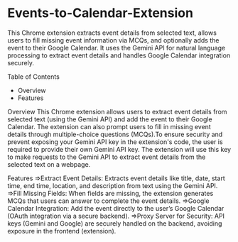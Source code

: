 # Events-to-Calendar-Extension
  This Chrome extension extracts event details from selected text, allows users to fill missing event information via MCQs, and optionally adds the event to their Google Calendar. It uses the Gemini API for natural language processing to extract event details and handles Google Calendar integration securely.

Table of Contents
 - Overview
 - Features

Overview
  This Chrome extension allows users to extract event details from selected text (using the Gemini API) and add the event to their Google Calendar. The extension can also prompt users to fill in missing event details through multiple-choice questions (MCQs).To ensure security and prevent exposing your Gemini API key in the extension's code, the user is required to provide their own Gemini API key. The extension will use this key to make requests to the Gemini API to extract event details from the selected text on a webpage.

Features
=>Extract Event Details: Extracts event details like title, date, start time, end time, location, and description from text using the Gemini API.
=>Fill Missing Fields: When fields are missing, the extension generates MCQs that users can answer to complete the event details.
=>Google Calendar Integration: Add the event directly to the user’s Google Calendar (OAuth integration via a secure backend).
=>Proxy Server for Security: API keys (Gemini and Google) are securely handled on the backend, avoiding exposure in the frontend (extension).
